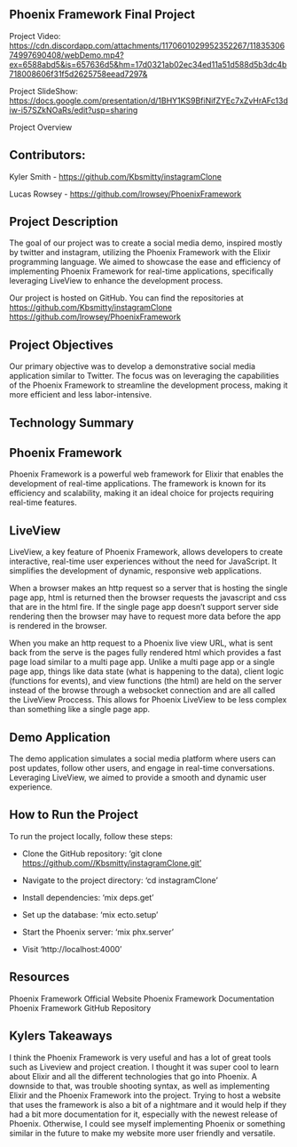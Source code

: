 ## Phoenix Framework Final Project
Project Video: https://cdn.discordapp.com/attachments/1170601029952352267/1183530674997690408/webDemo.mp4?ex=6588abd5&is=657636d5&hm=17d0321ab02ec34ed11a51d588d5b3dc4b718008606f31f5d2625758eead7297&

Project SlideShow: https://docs.google.com/presentation/d/1BHY1KS9BfiNifZYEc7xZvHrAFc13diw-i57SZkNOaRs/edit?usp=sharing

Project Overview
## Contributors: 
Kyler Smith - https://github.com/Kbsmitty/instagramClone

Lucas Rowsey - https://github.com/lrowsey/PhoenixFramework

## Project Description

The goal of our project was to create a social media demo, inspired mostly by twitter and instagram, utilizing the Phoenix Framework with the Elixir programming language. We aimed to showcase the ease and efficiency of implementing Phoenix Framework for real-time applications, specifically leveraging LiveView to enhance the development process. 


Our project is hosted on GitHub. You can find the repositories at 
https://github.com/Kbsmitty/instagramClone 
https://github.com/lrowsey/PhoenixFramework

## Project Objectives 

Our primary objective was to develop a demonstrative social media application similar to Twitter. The focus was on leveraging the capabilities of the Phoenix Framework to streamline the development process, making it more efficient and less labor-intensive. 

## Technology Summary

## Phoenix Framework

Phoenix Framework is a powerful web framework for Elixir that enables the development of real-time applications. The framework is known for its efficiency and scalability, making it an ideal choice for projects requiring real-time features. 

## LiveView

LiveView, a key feature of Phoenix Framework, allows developers to create interactive, real-time user experiences without the need for JavaScript. It simplifies the development of dynamic, responsive web applications. 

When a browser makes an http request so a server that is hosting the single page app, html is returned then the browser requests the javascript and css that are in the html fire. If the single page app doesn’t support server side rendering then the browser may have to request more data before the app is rendered in the browser. 

When you make an http request to a Phoenix live view URL, what is sent back from the serve is the pages fully rendered html which provides a fast page load similar to a multi page app. Unlike a multi page app or a single page app, things like data state (what is happening to the data), client logic (functions for events), and view functions (the html) are held on the server instead of the browse through a websocket connection and are all called the LiveView Proccess. This allows for Phoenix LiveView to be less complex than something like a single page app. 

## Demo Application

The demo application simulates a social media platform where users can post updates, follow other users, and engage in real-time conversations. Leveraging LiveView, we aimed to provide a smooth and dynamic user experience. 

## How to Run the Project

To run the project locally, follow these steps: 
* Clone the GitHub repository: ‘git clone https://github.com//Kbsmitty/instagramClone.git’
* Navigate to the project directory: ‘cd instagramClone’
* Install dependencies: ‘mix deps.get’
* Set up the database: ‘mix ecto.setup’
* Start the Phoenix server: ‘mix phx.server’

*	Visit ‘http://localhost:4000’

## Resources
Phoenix Framework Official Website
Phoenix Framework Documentation
Phoenix Framework GitHub Repository

## Kylers Takeaways

I think the Phoenix Framework is very useful and has a lot of great tools such as Liveview and project creation. I thought it was super cool to learn about Elixir and all the different technologies that go into Phoenix. A downside to that, was trouble shooting syntax, as well as implementing Elixir and the Phoenix Framework into the project. Trying to host a website that uses the framework is also a bit of a nightmare and it would help if they had a bit more documentation for it, especially with the newest release of Phoenix. Otherwise, I could see myself implementing Phoenix or something similar in the future to make my website more user friendly and versatile. 
